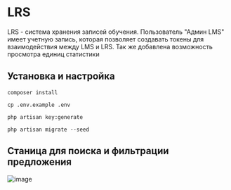 # LRS
LRS - система хранения записей обучения. Пользователь "Админ LMS" имеет учетную запись, которая позволяет создавать токены для взаимодействия между LMS и LRS. Так же добавлена возможность просмотра единиц статистики 

## Установка и настройка

```composer install```

```cp .env.example .env```

```php artisan key:generate```

```php artisan migrate --seed```

## Станица для поиска и фильтрации предложения
![image](https://github.com/kluknulo-star/diploma_lrs/assets/81085234/9ef49798-06fd-420c-a31f-03ddb2a13a3d)
